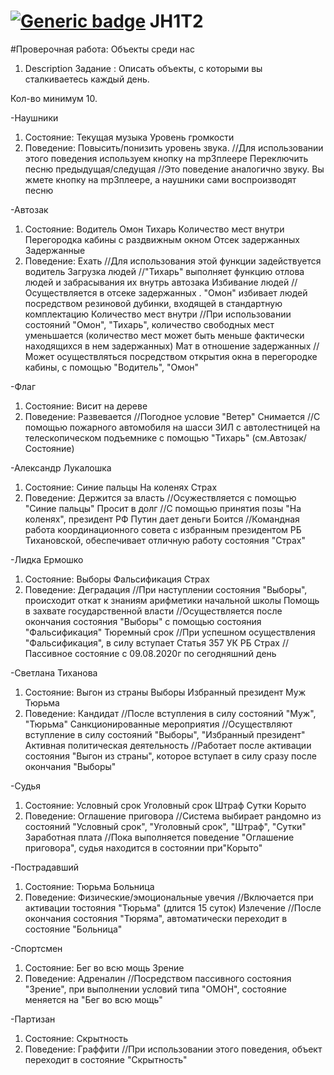 # [![Generic badge](https://img.shields.io/badge/homework-JAVA-fa0000.svg)](https://moodle.jrr.by/) JH1T2
#Проверочная работа: Объекты среди нас
1. Description
Задание : Описать объекты, с которыми вы сталкиваетесь каждый день.

Кол-во минимум 10.

-Наушники
1. Состояние:
    Текущая музыка
    Уровень громкости
2. Поведение:
    Повысить/понизить уровень звука. //Для использовании этого поведения используем кнопку на mp3плеере
    Переключить песню предыдущая/следущая //Это поведение аналогично звуку. Вы жмете кнопку на mp3плеере, а наушники сами воспроизводят песню
    
-Автозак
1. Состояние:
    Водитель
    Омон
    Тихарь
    Количество мест внутри
    Перегородка кабины с раздвижным окном
    Отсек задержанных
    Задержанные
2. Поведение:
    Ехать //Для использования этой функции задействуется водитель
    Загрузка людей //"Тихарь" выполняет функцию отлова людей и забрасывания их внутрь автозака
    Избивание людей //Осуществляется в отсеке задержанных . "Омон" избивает людей посредством резиновой дубинки, входящей в стандартную комплектацию
    Количество мест внутри //При использовании состояний "Омон", "Тихарь", количество свободных мест уменьшается (количество мест может быть меньше фактически находящихся в нем задержанных)
    Мат в отношение задержанных //Может осуществляться посредством открытия окна в перегородке кабины, с помощью "Водитель", "Омон"
    
-Флаг
1. Состояние:
    Висит на дереве
2. Поведение:
    Развевается //Погодное условие "Ветер"
    Снимается //С помощью пожарного автомобиля на шасси ЗИЛ с автолестницей на телескопическом подъемнике с помощью "Тихарь" (см.Автозак/Состояние)
 
-Александр Лукалошка
1. Состояние:
    Синие пальцы
    На коленях
    Страх
2. Поведение:
   Держится за власть //Осужествляется с помощью "Синие пальцы"
   Просит в долг //С помощью принятия позы "На коленях", президент РФ Путин дает деньги
   Боится //Командная работа координационного совета с избранным президентом РБ Тихановской, обеспечивает отличную работу состояния "Страх"
   
-Лидка Ермошко
1. Состояние:
    Выборы
    Фальсификация
    Страх
2. Поведение:
    Деградация //При наступлении состояния "Выборы", происходит откат к знаниям арифметики начальной школы
    Помощь в захвате государственной власти //Осуществляется после окончания состояния "Выборы" с помощью состояния "Фальсификация"
    Тюремный срок //При успешном осуществления "Фальсификация", в силу вступает Статья 357 УК РБ
    Страх //Пассивное состояние с 09.08.2020г по сегодняшний день
    
-Светлана Тиханова
1. Состояние:
    Выгон из страны
    Выборы
    Избранный президент
    Муж
    Тюрьма
2. Поведение:
    Кандидат //После вступления в силу состояний "Муж", "Тюрьма"
    Санкционированные мероприятия //Осуществляют вступление в силу состояний "Выборы", "Избранный президент"
    Активная политическая деятельность //Работает после активации состояния "Выгон из страны", которое вступает в силу сразу после окончания "Выборы"
    
-Судья
1. Состояние:
    Условный срок
    Уголовный срок
    Штраф
    Сутки
    Корыто
2. Поведение:
    Оглашение приговора //Система выбирает рандомно из состояний "Условный срок", "Уголовный срок", "Штраф", "Сутки"
    Заработная плата //Пока выполняется поведение "Оглашение приговора", судья находится в состоянии при"Корыто"
    
-Пострадавший
1. Состояние:
    Тюрьма
    Больница
2. Поведение:
    Физические/эмоциональные увечия //Включается при активации тостояния "Тюрьма" (длится 15 суток)
    Излечение //После окончания состояния "Тюряма", автоматически переходит в состояние "Больница"
    
-Спортсмен
1. Состояние:
    Бег во всю мощь
    Зрение
2. Поведение:
    Адреналин //Посредством пассивного состояния "Зрение", при выполнении условий типа "ОМОН", состояние меняется на "Бег во всю мощь"
    
-Партизан
1. Состояние:
    Скрытность
2. Поведение:
    Граффити //При использовании этого поведения, объект переходит в состояние "Скрытность"
    
    
    
    
    
    
    
